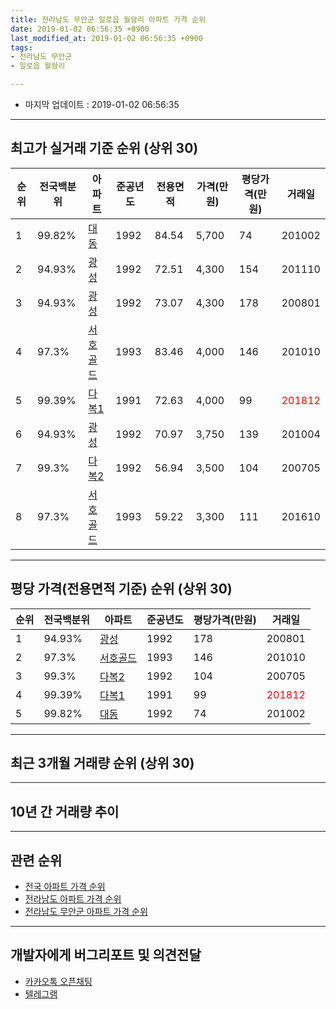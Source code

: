 ```yaml
---
title: 전라남도 무안군 일로읍 월암리 아파트 가격 순위
date: 2019-01-02 06:56:35 +0900
last_modified_at: 2019-01-02 06:56:35 +0900
tags:
- 전라남도 무안군
- 일로읍 월암리

---
```


* 마지막 업데이트 : 2019-01-02 06:56:35

---

## 최고가 실거래 기준 순위 (상위 30)


|순위|전국백분위|아파트|준공년도|전용면적|가격(만원)|평당가격(만원)|거래일|
|---|---|---|---|---|---|---|---|
|1|99.82%|[대동](https://search.naver.com/search.naver?query=%EC%A0%84%EB%9D%BC%EB%82%A8%EB%8F%84+%EB%AC%B4%EC%95%88%EA%B5%B0+%EC%9D%BC%EB%A1%9C%EC%9D%8D+%EC%9B%94%EC%95%94%EB%A6%AC+%EB%8C%80%EB%8F%99)|1992|84.54|5,700|74|201002|
|2|94.93%|[광성](https://search.naver.com/search.naver?query=%EC%A0%84%EB%9D%BC%EB%82%A8%EB%8F%84+%EB%AC%B4%EC%95%88%EA%B5%B0+%EC%9D%BC%EB%A1%9C%EC%9D%8D+%EC%9B%94%EC%95%94%EB%A6%AC+%EA%B4%91%EC%84%B1)|1992|72.51|4,300|154|201110|
|3|94.93%|[광성](https://search.naver.com/search.naver?query=%EC%A0%84%EB%9D%BC%EB%82%A8%EB%8F%84+%EB%AC%B4%EC%95%88%EA%B5%B0+%EC%9D%BC%EB%A1%9C%EC%9D%8D+%EC%9B%94%EC%95%94%EB%A6%AC+%EA%B4%91%EC%84%B1)|1992|73.07|4,300|178|200801|
|4|97.3%|[서호골드](https://search.naver.com/search.naver?query=%EC%A0%84%EB%9D%BC%EB%82%A8%EB%8F%84+%EB%AC%B4%EC%95%88%EA%B5%B0+%EC%9D%BC%EB%A1%9C%EC%9D%8D+%EC%9B%94%EC%95%94%EB%A6%AC+%EC%84%9C%ED%98%B8%EA%B3%A8%EB%93%9C)|1993|83.46|4,000|146|201010|
|5|99.39%|[다복1](https://search.naver.com/search.naver?query=%EC%A0%84%EB%9D%BC%EB%82%A8%EB%8F%84+%EB%AC%B4%EC%95%88%EA%B5%B0+%EC%9D%BC%EB%A1%9C%EC%9D%8D+%EC%9B%94%EC%95%94%EB%A6%AC+%EB%8B%A4%EB%B3%B51)|1991|72.63|4,000|99|<span style="color:red">201812</span>|
|6|94.93%|[광성](https://search.naver.com/search.naver?query=%EC%A0%84%EB%9D%BC%EB%82%A8%EB%8F%84+%EB%AC%B4%EC%95%88%EA%B5%B0+%EC%9D%BC%EB%A1%9C%EC%9D%8D+%EC%9B%94%EC%95%94%EB%A6%AC+%EA%B4%91%EC%84%B1)|1992|70.97|3,750|139|201004|
|7|99.3%|[다복2](https://search.naver.com/search.naver?query=%EC%A0%84%EB%9D%BC%EB%82%A8%EB%8F%84+%EB%AC%B4%EC%95%88%EA%B5%B0+%EC%9D%BC%EB%A1%9C%EC%9D%8D+%EC%9B%94%EC%95%94%EB%A6%AC+%EB%8B%A4%EB%B3%B52)|1992|56.94|3,500|104|200705|
|8|97.3%|[서호골드](https://search.naver.com/search.naver?query=%EC%A0%84%EB%9D%BC%EB%82%A8%EB%8F%84+%EB%AC%B4%EC%95%88%EA%B5%B0+%EC%9D%BC%EB%A1%9C%EC%9D%8D+%EC%9B%94%EC%95%94%EB%A6%AC+%EC%84%9C%ED%98%B8%EA%B3%A8%EB%93%9C)|1993|59.22|3,300|111|201610|


---

## 평당 가격(전용면적 기준) 순위 (상위 30)


|순위|전국백분위|아파트|준공년도|평당가격(만원)|거래일|
|---|---|---|---|---|---|
|1|94.93%|[광성](https://search.naver.com/search.naver?query=%EC%A0%84%EB%9D%BC%EB%82%A8%EB%8F%84+%EB%AC%B4%EC%95%88%EA%B5%B0+%EC%9D%BC%EB%A1%9C%EC%9D%8D+%EC%9B%94%EC%95%94%EB%A6%AC+%EA%B4%91%EC%84%B1)|1992|178|200801|
|2|97.3%|[서호골드](https://search.naver.com/search.naver?query=%EC%A0%84%EB%9D%BC%EB%82%A8%EB%8F%84+%EB%AC%B4%EC%95%88%EA%B5%B0+%EC%9D%BC%EB%A1%9C%EC%9D%8D+%EC%9B%94%EC%95%94%EB%A6%AC+%EC%84%9C%ED%98%B8%EA%B3%A8%EB%93%9C)|1993|146|201010|
|3|99.3%|[다복2](https://search.naver.com/search.naver?query=%EC%A0%84%EB%9D%BC%EB%82%A8%EB%8F%84+%EB%AC%B4%EC%95%88%EA%B5%B0+%EC%9D%BC%EB%A1%9C%EC%9D%8D+%EC%9B%94%EC%95%94%EB%A6%AC+%EB%8B%A4%EB%B3%B52)|1992|104|200705|
|4|99.39%|[다복1](https://search.naver.com/search.naver?query=%EC%A0%84%EB%9D%BC%EB%82%A8%EB%8F%84+%EB%AC%B4%EC%95%88%EA%B5%B0+%EC%9D%BC%EB%A1%9C%EC%9D%8D+%EC%9B%94%EC%95%94%EB%A6%AC+%EB%8B%A4%EB%B3%B51)|1991|99|<span style="color:red">201812</span>|
|5|99.82%|[대동](https://search.naver.com/search.naver?query=%EC%A0%84%EB%9D%BC%EB%82%A8%EB%8F%84+%EB%AC%B4%EC%95%88%EA%B5%B0+%EC%9D%BC%EB%A1%9C%EC%9D%8D+%EC%9B%94%EC%95%94%EB%A6%AC+%EB%8C%80%EB%8F%99)|1992|74|201002|


---

## 최근 3개월 거래량 순위 (상위 30)


<div style="width:100%;">
    <canvas id="deal_count_ranking" height="250"></canvas>
</div>


<script>
new Chart(document.getElementById("deal_count_ranking"), {
    type: 'horizontalBar',
    data: {
        labels: ['다복1'],
        datasets: [{
            label: '실거래 수',
            data: [1],
            borderColor: "rgba(255, 0, 128, 1)",
            backgroundColor: "rgba(255, 0, 128, 0.5)",
            fill: false,
        }]
    },
    options: {
        responsive: true,
        title: {
            display: true,
            text: '최근 3개월 거래량 순위'
        },
        tooltips: {
            mode: 'index',
            intersect: false,
            callbacks: {
                title: function(tooltipItems, data) {
                    return "실거래 수:";
                },
                label: function(tooltipItem, data) {
                    return data.labels[tooltipItem.index] + ": " + tooltipItem.xLabel;
                }
            }
        },
        hover: {
            mode: 'nearest',
            intersect: true
        },
        scales: {
            xAxes: [{
                display: true,
                scaleLabel: {
                    display: true,
                    labelString: '실거래 수'
                },
                ticks: {
                    suggestedMin: 0,
                }
            }],
            yAxes: [{
                display: true,
                ticks: {
                    autoSkip: false,
                    callback: function(value, index, values) {
                        if (value.length > 15)
                            return value.substr(0, 13) + "...";
                        else
                            return value;
                    }
                },
                scaleLabel: {
                    display: false,
                }
            }]
        }
    }
});

</script>


---

## 10년 간 거래량 추이


<div style="width:100%;">
    <canvas id="deal_progress" height="250"></canvas>
</div>

<script>
new Chart(document.getElementById("deal_progress"), {
    type: 'line',
    data: {
        labels: ['200901','200902','200903','200904','200905','200906','200907','200908','200909','200910','200911','200912','201001','201002','201003','201004','201005','201006','201007','201008','201009','201010','201011','201012','201101','201102','201103','201104','201105','201106','201107','201108','201109','201110','201111','201112','201201','201202','201203','201204','201205','201206','201207','201208','201209','201210','201211','201212','201301','201302','201303','201304','201305','201306','201307','201308','201309','201310','201311','201312','201401','201402','201403','201404','201405','201406','201407','201408','201409','201410','201411','201412','201501','201502','201503','201504','201505','201506','201507','201508','201509','201510','201511','201512','201601','201602','201603','201604','201605','201606','201607','201608','201609','201610','201611','201612','201701','201702','201703','201704','201705','201706','201707','201708','201709','201710','201711','201712','201801','201802','201803','201804','201805','201806','201807','201808','201809','201810','201811','201812','201901'],
        datasets: [{
            label: '실거래 수',
            pointRadius: 1,
            data: [0, 0, 1, 1, 1, 0, 0, 0, 0, 0, 0, 2, 0, 2, 1, 2, 0, 0, 1, 1, 0, 3, 1, 0, 2, 2, 0, 1, 0, 0, 2, 1, 0, 1, 0, 2, 0, 1, 0, 3, 0, 0, 0, 0, 1, 0, 1, 1, 0, 1, 0, 1, 1, 0, 0, 0, 1, 0, 1, 1, 0, 0, 0, 1, 1, 0, 0, 0, 0, 1, 1, 0, 0, 0, 0, 1, 0, 1, 2, 0, 0, 0, 3, 0, 0, 1, 2, 0, 1, 1, 0, 1, 0, 1, 2, 0, 0, 2, 0, 1, 0, 1, 0, 0, 0, 0, 0, 1, 0, 1, 0, 1, 0, 1, 0, 0, 0, 1, 0, 1, 0],
            borderColor: "rgba(255, 201, 14, 1)",
            backgroundColor: "rgba(255, 201, 14, 0.5)",
            fill: true,
        }]
    },
    options: {
        responsive: true,
        title: {
            display: true,
            text: '10년간 거래량 추이'
        },
        tooltips: {
            mode: 'index',
            intersect: false,
        },
        hover: {
            mode: 'nearest',
            intersect: true
        },
        scales: {
            xAxes: [{
                display: true,
                scaleLabel: {
                    display: true,
                    labelString: '년/월'
                }
            }],
            yAxes: [{
                display: true,
                ticks: {
                    suggestedMin: 0,
                },
                scaleLabel: {
                    display: true,
                    labelString: '실거래 수'
                }
            }]
        }
    }
});

</script>


---

## 관련 순위

- [전국 아파트 가격 순위](https://inasie.github.io/apt-ranking/전국)
- [전라남도 아파트 가격 순위](https://inasie.github.io/apt-ranking/전라남도)
- [전라남도 무안군 아파트 가격 순위](https://inasie.github.io/apt-ranking/전라남도-무안군)


---

## 개발자에게 버그리포트 및 의견전달

- [카카오톡 오픈채팅](https://open.kakao.com/o/gLJUAP4)
- [텔레그램](https://t.me/inasie)

